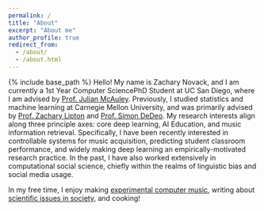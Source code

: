 ```yaml
---
permalink: /
title: "About"
excerpt: "About me"
author_profile: true
redirect_from: 
  - /about/
  - /about.html
---
```

{% include base_path %}
Hello! My name is Zachary Novack, and I am currently a 1st Year Computer SciencePhD Student at UC San Diego, where I am advised by <a href="https://cseweb.ucsd.edu/~jmcauley/" target="_blank">Prof. Julian McAuley</a>. Previously, I studied statistics and machine learning at Carnegie Mellon University, and was primarily advised by <a href="https://www.zacharylipton.com/" target="_blank">Prof. Zachary Lipton</a> and <a href="https://sites.santafe.edu/~simon/" target="_blank">Prof. Simon DeDeo</a>. My research interests align along three principle axes: core deep learning, AI Education, and music information retrieval. Specifically, I have been recently interested in controllable systems for music acquisition, predicting student classroom performance, and widely making deep learning an empirically-motivated research practice. In the past, I have also worked extensively in computational social science, chiefly within the realms of linguistic bias and social media usage.

In my free time, I enjoy making [experimental computer music](https://zacharynovack.github.io/music/), writing about [scientific issues in society](https://zacharynovack.github.io/blog/), and cooking!